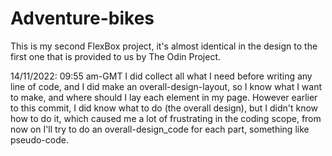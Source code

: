 # Adventure-bikes
This is my second FlexBox project, it's almost identical in the design to the first one that is provided to us by The Odin Project.


14/11/2022: 09:55 am-GMT
I did collect all what I need before writing any line of code, and I did make an overall-design-layout, so I know what I want to make, and where should I lay each element in my page.
However earlier to this commit, I did know what to do (the overall design), but I didn't know how to do it, which caused me a lot of frustrating in the coding scope, from now on I'll try to do an overall-design_code for each part, something like pseudo-code.
